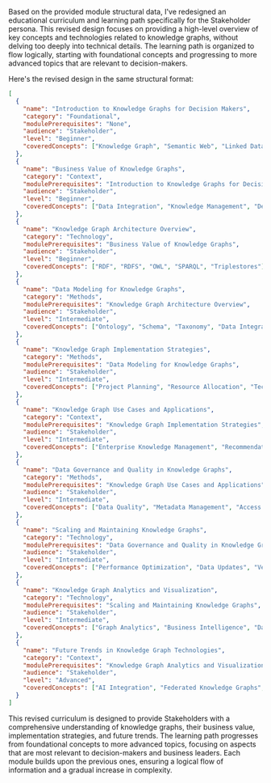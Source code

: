 Based on the provided module structural data, I've redesigned an educational curriculum and learning path specifically for the Stakeholder persona. This revised design focuses on providing a high-level overview of key concepts and technologies related to knowledge graphs, without delving too deeply into technical details. The learning path is organized to flow logically, starting with foundational concepts and progressing to more advanced topics that are relevant to decision-makers.

Here's the revised design in the same structural format:

```json
[
  {
    "name": "Introduction to Knowledge Graphs for Decision Makers",
    "category": "Foundational",
    "modulePrerequisites": "None",
    "audience": "Stakeholder",
    "level": "Beginner",
    "coveredConcepts": ["Knowledge Graph", "Semantic Web", "Linked Data", "Metadata"]
  },
  {
    "name": "Business Value of Knowledge Graphs",
    "category": "Context",
    "modulePrerequisites": "Introduction to Knowledge Graphs for Decision Makers",
    "audience": "Stakeholder",
    "level": "Beginner",
    "coveredConcepts": ["Data Integration", "Knowledge Management", "Decision Support", "AI and Machine Learning"]
  },
  {
    "name": "Knowledge Graph Architecture Overview",
    "category": "Technology",
    "modulePrerequisites": "Business Value of Knowledge Graphs",
    "audience": "Stakeholder",
    "level": "Beginner",
    "coveredConcepts": ["RDF", "RDFS", "OWL", "SPARQL", "Triplestores"]
  },
  {
    "name": "Data Modeling for Knowledge Graphs",
    "category": "Methods",
    "modulePrerequisites": "Knowledge Graph Architecture Overview",
    "audience": "Stakeholder",
    "level": "Intermediate",
    "coveredConcepts": ["Ontology", "Schema", "Taxonomy", "Data Integration"]
  },
  {
    "name": "Knowledge Graph Implementation Strategies",
    "category": "Methods",
    "modulePrerequisites": "Data Modeling for Knowledge Graphs",
    "audience": "Stakeholder",
    "level": "Intermediate",
    "coveredConcepts": ["Project Planning", "Resource Allocation", "Technology Selection", "Data Migration"]
  },
  {
    "name": "Knowledge Graph Use Cases and Applications",
    "category": "Context",
    "modulePrerequisites": "Knowledge Graph Implementation Strategies",
    "audience": "Stakeholder",
    "level": "Intermediate",
    "coveredConcepts": ["Enterprise Knowledge Management", "Recommendation Systems", "Fraud Detection", "Customer 360"]
  },
  {
    "name": "Data Governance and Quality in Knowledge Graphs",
    "category": "Methods",
    "modulePrerequisites": "Knowledge Graph Use Cases and Applications",
    "audience": "Stakeholder",
    "level": "Intermediate",
    "coveredConcepts": ["Data Quality", "Metadata Management", "Access Control", "Provenance"]
  },
  {
    "name": "Scaling and Maintaining Knowledge Graphs",
    "category": "Technology",
    "modulePrerequisites": "Data Governance and Quality in Knowledge Graphs",
    "audience": "Stakeholder",
    "level": "Intermediate",
    "coveredConcepts": ["Performance Optimization", "Data Updates", "Version Control", "Distributed Systems"]
  },
  {
    "name": "Knowledge Graph Analytics and Visualization",
    "category": "Technology",
    "modulePrerequisites": "Scaling and Maintaining Knowledge Graphs",
    "audience": "Stakeholder",
    "level": "Intermediate",
    "coveredConcepts": ["Graph Analytics", "Business Intelligence", "Data Visualization", "Reporting"]
  },
  {
    "name": "Future Trends in Knowledge Graph Technologies",
    "category": "Context",
    "modulePrerequisites": "Knowledge Graph Analytics and Visualization",
    "audience": "Stakeholder",
    "level": "Advanced",
    "coveredConcepts": ["AI Integration", "Federated Knowledge Graphs", "Blockchain and Knowledge Graphs", "Natural Language Processing"]
  }
]
```

This revised curriculum is designed to provide Stakeholders with a comprehensive understanding of knowledge graphs, their business value, implementation strategies, and future trends. The learning path progresses from foundational concepts to more advanced topics, focusing on aspects that are most relevant to decision-makers and business leaders. Each module builds upon the previous ones, ensuring a logical flow of information and a gradual increase in complexity.